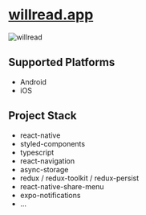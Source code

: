 # [willread.app](https://www.willread.app)

![willread](https://www.willread.app/assets/images/og.png)

## Supported Platforms

- Android
- iOS

## Project Stack

- react-native
- styled-components
- typescript
- react-navigation
- async-storage
- redux / redux-toolkit / redux-persist
- react-native-share-menu
- expo-notifications
- ...
